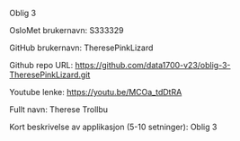 Oblig 3


OsloMet brukernavn: S333329

GitHub brukernavn: TheresePinkLizard

Github repo URL: https://github.com/data1700-v23/oblig-3-TheresePinkLizard.git

Youtube lenke: https://youtu.be/MCOa_tdDtRA

Fullt navn: Therese Trollbu

Kort beskrivelse av applikasjon (5-10 setninger): Oblig 3
